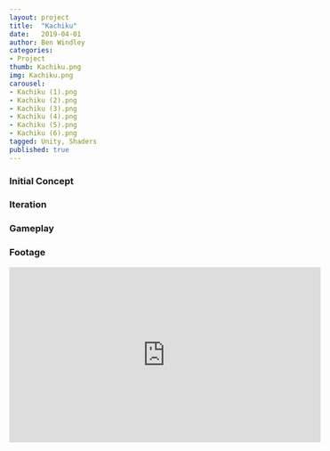 ```yaml
---
layout: project
title:  "Kachiku"
date:   2019-04-01
author: Ben Windley
categories:
- Project
thumb: Kachiku.png
img: Kachiku.png
carousel:
- Kachiku (1).png
- Kachiku (2).png
- Kachiku (3).png
- Kachiku (4).png
- Kachiku (5).png
- Kachiku (6).png
tagged: Unity, Shaders
published: true
---
```


### Initial Concept



### Iteration



### Gameplay



### Footage

<p style="text-align: center">
<iframe width="560" height="315" src="https://www.youtube.com/embed/E-jiE7ufEJ0?rel=0&amp;showinfo=0" frameborder="0" allow="autoplay; encrypted-media" allowfullscreen></iframe>
</p>